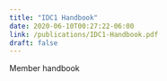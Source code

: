 ```yaml
---
title: "IDC1 Handbook"
date: 2020-06-10T00:27:22-06:00
link: /publications/IDC1-Handbook.pdf
draft: false
---
```


Member handbook

